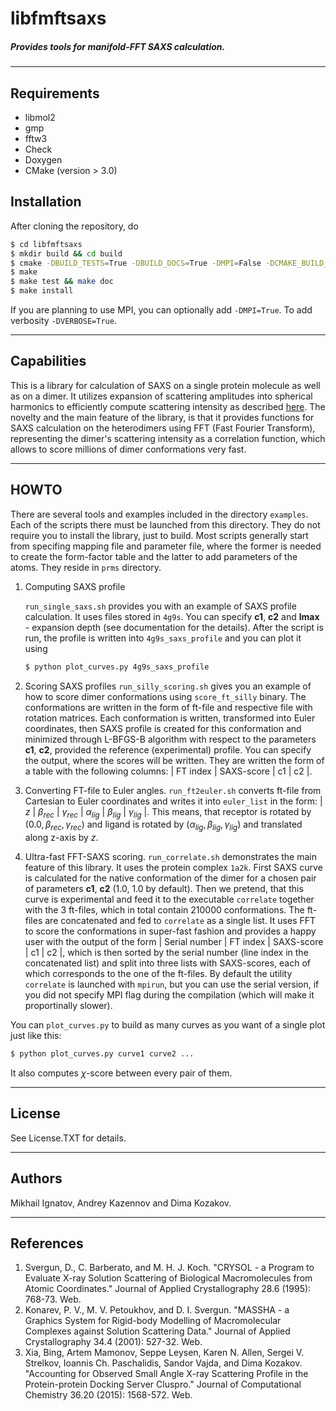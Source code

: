 # libfmftsaxs
##### Provides tools for manifold-FFT SAXS calculation.

---

## Requirements
* libmol2
* gmp
* fftw3
* Check
* Doxygen
* CMake (version > 3.0)

## Installation
After cloning the repository, do
```bash
$ cd libfmftsaxs
$ mkdir build && cd build
$ cmake -DBUILD_TESTS=True -DBUILD_DOCS=True -DMPI=False -DCMAKE_BUILD_TYPE=Release  ..
$ make
$ make test && make doc
$ make install
```
If you are planning to use MPI, you can optionally add `-DMPI=True`. To add verbosity `-DVERBOSE=True`.

---
## Capabilities
This is a library for calculation of SAXS on a single protein molecule as well as on a dimer. It utilizes expansion of scattering amplitudes into spherical harmonics to efficiently compute scattering intensity as described  [here](https://www.researchgate.net/publication/244634749_CRYSOL-_a_Program_to_Evaluate_X-ray_Solution_Scattering_of_Biological_Macromolecules_from_Atomic_Coordinates). The novelty and the main feature of the library, is that it provides functions for SAXS calculation on the heterodimers using FFT (Fast Fourier Transform),  representing the dimer's scattering intensity as a correlation function, which allows to score millions of dimer conformations very fast.

---
## HOWTO
There are several tools and examples included in the directory `examples`. Each of the scripts there must be launched from this directory. They do not require you to install the library, just to build. 
Most scripts generally start from specifing mapping file and parameter file, where the former is needed to create the form-factor table and the latter to add parameters of the atoms. They reside in `prms` directory.

1. Computing SAXS profile

   `run_single_saxs.sh` provides you with an example of SAXS profile calculation. It uses files stored in `4g9s`. You can specify **c1**, **c2** and **lmax** - expansion depth (see documentation for the details). After the script is run, the profile is written into `4g9s_saxs_profile` and you can plot it using 
   ```bash
   $ python plot_curves.py 4g9s_saxs_profile
   ```
   
2. Scoring SAXS profiles
   `run_silly_scoring.sh` gives you an example of how to score dimer conformations using `score_ft_silly` binary. The conformations are written in the form of ft-file and respective file with rotation matrices. Each conformation is written, transformed into Euler coordinates, then SAXS profile is created for this conformation and minimized through L-BFGS-B algorithm with respect to the parameters **c1**, **c2**, provided the reference (experimental) profile. You can specify the output, where the scores will be written. They are written the form of a table with the following columns: 
| FT index | SAXS-score | c1 | c2 |.

3. Converting FT-file to Euler angles.
   `run_ft2euler.sh` converts ft-file from Cartesian to Euler coordinates and writes it into `euler_list` in the form:
| $z$ | $\beta_{rec}$ | $\gamma_{rec}$ | $\alpha_{lig}$ | $\beta_{lig}$ | $\gamma_{lig}$ |. This means, that receptor is rotated by $(0.0, \beta_{rec}, \gamma_{rec})$ and ligand is rotated by $(\alpha_{lig}, \beta_{lig}, \gamma_{lig})$ and translated along z-axis by $z$.

4. Ultra-fast FFT-SAXS scoring.
   `run_correlate.sh` demonstrates the main feature of this library. It uses the protein complex `1a2k`. First SAXS curve is calculated for the native conformation of the dimer for a chosen pair of parameters **c1**, **c2** (1.0, 1.0 by default). Then we pretend, that this curve is experimental and feed it to the executable `correlate` together with the 3 ft-files, which in total contain 210000 conformations. The ft-files are concatenated and fed to `correlate` as a single list. It uses FFT to score the conformations in super-fast fashion and provides a happy user with the output of the form | Serial number | FT index | SAXS-score | c1 | c2 |, which is then sorted by the serial number (line index in the concatenated list) and split into three lists with SAXS-scores, each of which corresponds to the one of the ft-files. 
By default the utility `correlate` is launched with `mpirun`, but you can use the serial version, if you did not specify MPI flag during the compilation (which will make it proportinally slower).

You can `plot_curves.py` to build as many curves as you want of a single plot just like this: 
```bash 
$ python plot_curves.py curve1 curve2 ... 
```
It also computes $\chi$-score between every pair of them.

---
## License ##
See License.TXT for details.

---
## Authors ##
Mikhail Ignatov, Andrey Kazennov and Dima Kozakov.

---
## References ##
1. Svergun, D., C. Barberato, and M. H. J. Koch. "CRYSOL - a Program to Evaluate X-ray Solution Scattering of Biological Macromolecules from Atomic Coordinates." Journal of Applied Crystallography 28.6 (1995): 768-73. Web.
2. Konarev, P. V., M. V. Petoukhov, and D. I. Svergun. "MASSHA - a Graphics System for Rigid-body Modelling of Macromolecular Complexes against Solution Scattering Data." Journal of Applied Crystallography 34.4 (2001): 527-32. Web.
3. Xia, Bing, Artem Mamonov, Seppe Leysen, Karen N. Allen, Sergei V. Strelkov, Ioannis Ch. Paschalidis, Sandor Vajda, and Dima Kozakov. "Accounting for Observed Small Angle X-ray Scattering Profile in the Protein-protein Docking Server Cluspro." Journal of Computational Chemistry 36.20 (2015): 1568-572. Web.


